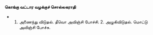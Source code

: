 **கொங்கு வட்டார வழக்குச் சொல்லகராதி**
- 1. அணைந்து விடுதல். தீவொ அவிஞ்சி போச்சி. 2. அழுகிவிடுதல். மொட்டு அவிஞ்சி போச்சு.

